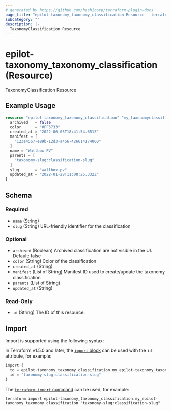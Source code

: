 ```yaml
---
# generated by https://github.com/hashicorp/terraform-plugin-docs
page_title: "epilot-taxonomy_taxonomy_classification Resource - terraform-provider-epilot-taxonomy"
subcategory: ""
description: |-
  TaxonomyClassification Resource
---
```


# epilot-taxonomy_taxonomy_classification (Resource)

TaxonomyClassification Resource

## Example Usage

```terraform
resource "epilot-taxonomy_taxonomy_classification" "my_taxonomyclassification" {
  archived   = false
  color      = "#FF5733"
  created_at = "2022-06-05T18:41:54.651Z"
  manifest = [
    "123e4567-e89b-12d3-a456-426614174000"
  ]
  name = "Wallbox PV"
  parents = [
    "taxonomy-slug:classification-slug"
  ]
  slug       = "wallbox-pv"
  updated_at = "2022-01-28T11:08:25.332Z"
}
```

<!-- schema generated by tfplugindocs -->
## Schema

### Required

- `name` (String)
- `slug` (String) URL-friendly identifier for the classification

### Optional

- `archived` (Boolean) Archived classification are not visible in the UI. Default: false
- `color` (String) Color of the classification
- `created_at` (String)
- `manifest` (List of String) Manifest ID used to create/update the taxonomy classification
- `parents` (List of String)
- `updated_at` (String)

### Read-Only

- `id` (String) The ID of this resource.

## Import

Import is supported using the following syntax:

In Terraform v1.5.0 and later, the [`import` block](https://developer.hashicorp.com/terraform/language/import) can be used with the `id` attribute, for example:

```terraform
import {
  to = epilot-taxonomy_taxonomy_classification.my_epilot-taxonomy_taxonomy_classification
  id = "taxonomy-slug:classification-slug"
}
```

The [`terraform import` command](https://developer.hashicorp.com/terraform/cli/commands/import) can be used, for example:

```shell
terraform import epilot-taxonomy_taxonomy_classification.my_epilot-taxonomy_taxonomy_classification "taxonomy-slug:classification-slug"
```
